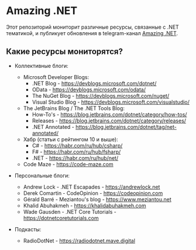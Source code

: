 # Amazing .NET

Этот репозиторий мониторит различные ресурсы, связанные с .NET тематикой, и публикует обновления в telegram-канал [Amazing .NET](https://t.me/amazing_dotnet).

## Какие ресурсы мониторятся?

- Коллективные блоги:
    - Microsoft Developer Blogs:
        - .NET Blog - https://devblogs.microsoft.com/dotnet/
        - OData - https://devblogs.microsoft.com/odata/
        - The NuGet Blog - https://devblogs.microsoft.com/nuget/
        - Visual Studio Blog - https://devblogs.microsoft.com/visualstudio/
    - The JetBrains Blog / The .NET Tools Blog:
        - How-To's - https://blog.jetbrains.com/dotnet/category/how-tos/
        - Releases - https://blog.jetbrains.com/dotnet/category/releases/
        - .NET Annotated - https://blog.jetbrains.com/dotnet/tag/net-annotated/
    - Хабр (статьи с рейтингом 10 и выше):
        - C# - https://habr.com/ru/hub/csharp/
        - F# - https://habr.com/ru/hub/fsharp/
        - .NET - https://habr.com/ru/hub/net/
    - Code Maze - https://code-maze.com

- Персональные блоги:
    - Andrew Lock - .NET Escapades - https://andrewlock.net
    - Derek Comartin - CodeOpinion - https://codeopinion.com
    - Gérald Barré - Meziantou's blog - https://www.meziantou.net
    - Khalid Abuhakmeh - https://khalidabuhakmeh.com
    - Wade Gausden - .NET Core Tutorials - https://dotnetcoretutorials.com

- Подкасты:
    - RadioDotNet - https://radiodotnet.mave.digital
